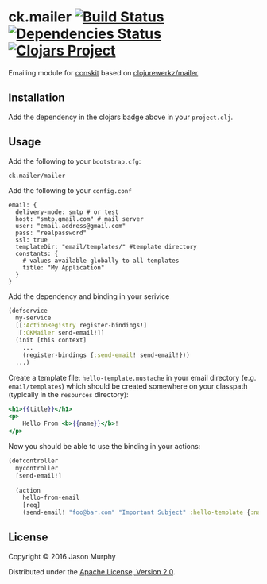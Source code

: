 # ck.mailer [![Build Status](https://travis-ci.org/conskit/ck.mailer.svg?branch=master)](https://travis-ci.org/conskit/ck.mailer) [![Dependencies Status](https://jarkeeper.com/conskit/ck.mailer/status.svg)](https://jarkeeper.com/conskit/ck.mailer) [![Clojars Project](https://img.shields.io/clojars/v/ck.mailer.svg)](https://clojars.org/ck.mailer)

Emailing module for [conskit](https://github.com/conskit/conskit) based on [clojurewerkz/mailer](https://github.com/clojurewerkz/mailer)

## Installation
Add the dependency in the clojars badge above in your `project.clj`.

## Usage
Add the following to your `bootstrap.cfg`:

```
ck.mailer/mailer
```

Add the following to your `config.conf`

```properties
email: {
  delivery-mode: smtp # or test
  host: "smtp.gmail.com" # mail server
  user: "email.address@gmail.com" 
  pass: "realpassword"
  ssl: true
  templateDir: "email/templates/" #template directory
  constants: {
    # values available globally to all templates
    title: "My Application"
  }
}

```

Add the dependency and binding in your serivice

```clojure
(defservice
  my-service
  [[:ActionRegistry register-bindings!]
   [:CKMailer send-email!]]
  (init [this context]
    ...
    (register-bindings {:send-email! send-email!}))
  ...)
```

Create a template file: `hello-template.mustache` in your email directory (e.g. `email/templates`) which should be created somewhere on your classpath (typically in the `resources` directory):

```mustache
<h1>{{title}}</h1>
<p>
    Hello From <b>{{name}}</b>!
</p>
```

Now you should be able to use the binding in your actions:

```clojure
(defcontroller
  mycontroller
  [send-email!]
  
  (action
    hello-from-email
    [req]
    (send-email! "foo@bar.com" "Important Subject" :hello-template {:name "Conskit"})))
```

## License

Copyright © 2016 Jason Murphy

Distributed under the [Apache License, Version 2.0](http://www.apache.org/licenses/LICENSE-2.0.html).

